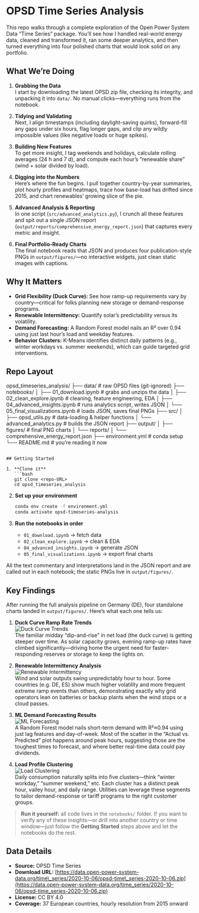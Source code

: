 # OPSD Time Series Analysis

This repo walks through a complete exploration of the Open Power System Data “Time Series” package. You’ll see how I handled real-world energy data, cleaned and transformed it, ran some deeper analytics, and then turned everything into four polished charts that would look solid on any portfolio.

## What We’re Doing

1. **Grabbing the Data**  
   I start by downloading the latest OPSD zip file, checking its integrity, and unpacking it into `data/`. No manual clicks—everything runs from the notebook.

2. **Tidying and Validating**  
   Next, I align timestamps (including daylight-saving quirks), forward-fill any gaps under six hours, flag longer gaps, and clip any wildly impossible values (like negative loads or huge spikes).

3. **Building New Features**  
   To get more insight, I tag weekends and holidays, calculate rolling averages (24 h and 7 d), and compute each hour’s “renewable share” (wind + solar divided by load).

4. **Digging into the Numbers**  
   Here’s where the fun begins. I pull together country-by-year summaries, plot hourly profiles and heatmaps, trace how base-load has drifted since 2015, and chart renewables’ growing slice of the pie.

5. **Advanced Analysis & Reporting**  
   In one script (`src/advanced_analytics.py`), I crunch all these features and spit out a single JSON report (`output/reports/comprehensive_energy_report.json`) that captures every metric and insight.

6. **Final Portfolio-Ready Charts**  
   The final notebook reads that JSON and produces four publication-style PNGs in `output/figures/`—no interactive widgets, just clean static images with captions.

## Why It Matters

- **Grid Flexibility (Duck Curve):** See how ramp-up requirements vary by country—critical for folks planning new storage or demand-response programs.  
- **Renewable Intermittency:** Quantify solar’s predictability versus its volatility.  
- **Demand Forecasting:** A Random Forest model nails an R² over 0.94 using just last hour’s load and weekday features.  
- **Behavior Clusters:** K-Means identifies distinct daily patterns (e.g., winter workdays vs. summer weekends), which can guide targeted grid interventions.

## Repo Layout

opsd\_timeseries\_analysis/
├── data/                              # raw OPSD files (git-ignored)
├── notebooks/
│   ├── 01\_download.ipynb              # grabs and unzips the data
│   ├── 02\_clean\_explore.ipynb         # cleaning, feature engineering, EDA
│   ├── 04\_advanced\_insights.ipynb     # runs analytics script, writes JSON
│   └── 05\_final\_visualizations.ipynb  # loads JSON, saves final PNGs
├── src/
│   ├── opsd\_utils.py                  # data-loading & helper functions
│   └── advanced\_analytics.py          # builds the JSON report
├── output/
│   ├── figures/                       # final PNG charts
│   └── reports/
│       └── comprehensive\_energy\_report.json
├── environment.yml                    # conda setup
└── README.md                          # you’re reading it now

````

## Getting Started

1. **Clone it**  
   ```bash
   git clone <repo-URL>
   cd opsd_timeseries_analysis
````

2. **Set up your environment**

   ```bash
   conda env create -f environment.yml
   conda activate opsd-timeseries-analysis
   ```
3. **Run the notebooks in order**

   * `01_download.ipynb` → fetch data
   * `02_clean_explore.ipynb` → clean & EDA
   * `04_advanced_insights.ipynb` → generate JSON
   * `05_final_visualizations.ipynb` → export final charts

All the text commentary and interpretations land in the JSON report and are called out in each notebook; the static PNGs live in `output/figures/`.

## Key Findings

After running the full analysis pipeline on Germany (DE), four standalone charts landed in `output/figures/`. Here’s what each one tells us:

1. **Duck Curve Ramp Rate Trends**  
   ![Duck Curve Trends](output/figures/duck_curve_ramp_rate_trends.png)  
   The familiar midday “dip-and-rise” in net load (the duck curve) is getting steeper over time. As solar capacity grows, evening ramp-up rates have climbed significantly—driving home the urgent need for faster-responding reserves or storage to keep the lights on.

2. **Renewable Intermittency Analysis**  
   ![Renewable Intermittency](output/figures/renewable_intermittency_analysis.png)  
   Wind and solar outputs swing unpredictably hour to hour. Some countries (e.g. DE, ES) show much higher volatility and more frequent extreme ramp events than others, demonstrating exactly why grid operators lean on batteries or backup plants when the wind stops or a cloud passes.

3. **ML Demand Forecasting Results**  
   ![ML Forecasting](output/figures/ml_demand_forecasting_results.png)  
   A Random Forest model nails short-term demand with R²≈0.94 using just lag features and day-of-week. Most of the scatter in the “Actual vs. Predicted” plot happens around peak hours, suggesting those are the toughest times to forecast, and where better real-time data could pay dividends.

4. **Load Profile Clustering**  
   ![Load Clustering](output/figures/load_profile_clustering.png)  
   Daily consumption naturally splits into five clusters—think “winter workday,” “summer weekend,” etc. Each cluster has a distinct peak hour, valley hour, and daily range. Utilities can leverage these segments to tailor demand-response or tariff programs to the right customer groups.

> **Run it yourself:** all code lives in the `notebooks/` folder. If you want to verify any of these insights—or drill into another country or time window—just follow the **Getting Started** steps above and let the notebooks do the rest.


## Data Details

* **Source:** OPSD Time Series
* **Download URL:** [https://data.open-power-system-data.org/time\_series/2020-10-06/opsd-time\_series-2020-10-06.zip](https://data.open-power-system-data.org/time_series/2020-10-06/opsd-time_series-2020-10-06.zip)
* **License:** CC BY 4.0
* **Coverage:** 37 European countries, hourly resolution from 2015 onward
